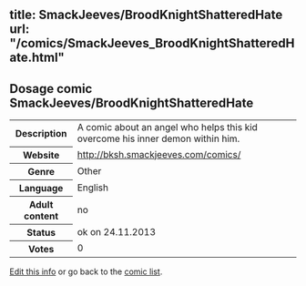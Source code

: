 title: SmackJeeves/BroodKnightShatteredHate
url: "/comics/SmackJeeves_BroodKnightShatteredHate.html"
---
Dosage comic SmackJeeves/BroodKnightShatteredHate
-----------------------------------------

<p id="msg"></p>
<script type="text/javascript">
if (window.location.search === '?edit_info_mail=sent_ok') {
  var elem = document.getElementById("msg");
  elem.innerHTML = 'Edited information sucessfully sent for review, which is usually done daily. Thanks!';
  elem.className = 'ok';
}
</script>
<table class="comicinfo">
<tr>
<th>Description</th><td>A comic about an angel who helps this kid overcome his inner demon within him.</td>
</tr>
<tr>
<th>Website</th><td><a href="http://bksh.smackjeeves.com/comics/">http://bksh.smackjeeves.com/comics/</a></td>
</tr>
<tr>
<th>Genre</th><td>Other</td>
</tr>
<tr>
<th>Language</th><td>English</td>
</tr>
<tr>
<th>Adult content</th><td>no</td>
</tr>
<tr>
<th>Status</th><td>ok on 24.11.2013</td>
</tr>
<tr>
<th>Votes</th><td>0</td>
</tr>
</table>

[Edit this info](SmackJeeves_BroodKnightShatteredHate_edit.html) or go back to the [comic list](../comic-index.html).

